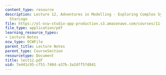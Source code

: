 ```yaml
---
content_type: resource
description: Lecture 12, Adventures in Modelling - Exploring Complex Systems with
  StarLogo
file: https://ol-ocw-studio-app-production.s3.amazonaws.com/courses/11-204-planning-communications-and-digital-media-fall-2004/7e441c95cf51740da37b3a2dff57d841_lect12.pdf
file_type: application/pdf
learning_resource_types:
- Lecture Notes
ocw_type: OCWFile
parent_title: Lecture Notes
parent_type: CourseSection
resourcetype: Document
title: lect12.pdf
uid: 7e441c95-cf51-740d-a37b-3a2dff57d841
---
```

